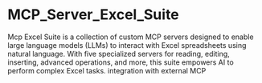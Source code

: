 # MCP_Server_Excel_Suite
Mcp Excel Suite is a collection of custom MCP servers designed to enable large language models (LLMs) to interact with Excel spreadsheets using natural language. With five specialized servers for reading, editing, inserting, advanced operations, and more, this suite empowers AI to perform complex Excel tasks. integration with external MCP
